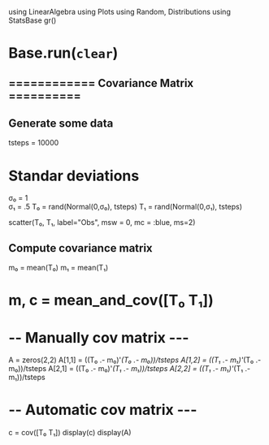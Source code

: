 using LinearAlgebra
using Plots
using Random, Distributions
using StatsBase
gr()
# Base.run(`clear`)

## ============ Covariance Matrix ==========
## Generate some data
tsteps = 10000
# Standar deviations
σ₀ = 1   
σ₁ = .5 
T₀ = rand(Normal(0,σ₀), tsteps)
T₁ = rand(Normal(0,σ₁), tsteps)

scatter(T₀, T₁, label="Obs", msw = 0, mc = :blue, ms=2)

## Compute covariance matrix
m₀ = mean(T₀)
m₁ = mean(T₁)
# m, c = mean_and_cov([T₀ T₁])

# -- Manually cov matrix ---
A = zeros(2,2)
A[1,1] = ((T₀ .- m₀)'*(T₀ .- m₀))/tsteps
A[1,2] = ((T₁ .- m₁)'*(T₀ .- m₀))/tsteps
A[2,1] = ((T₀ .- m₀)'*(T₁ .- m₁))/tsteps
A[2,2] = ((T₁ .- m₁)'*(T₁ .- m₁))/tsteps

# -- Automatic cov matrix ---
c = cov([T₀ T₁])
display(c)
display(A)